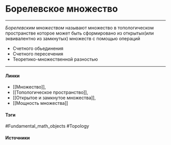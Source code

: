 # Борелевское множество
***
*Борелевским множеством* называют множество в топологическом пространстве которое может быть сформировано из открытых(или эквивалентно из замкнутых) множеств с помощью операций
- Счетного обьединения
- Счетного пересечения
- Теоретико-множественной разностью
***
#### Линки
- [[Множество]],
- [[Топологическое пространство]],
- [[Открытое и замкнутое множества]],
- [[Мощность множества]]
#### Тэги
 #Fundamental_math_objects 
 #Topology 
#### Источники
